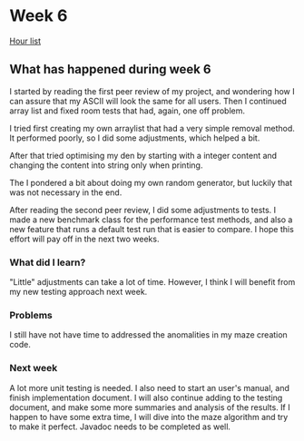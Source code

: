 # Week 6

[Hour list](https://github.com/apndx/DenMaker/blob/master/Documentation/hours.md)


## What has happened during week 6

I started by reading the first peer review of my project, and wondering how I can assure that my ASCII will look the same for all users. Then I continued array list and fixed room tests that had, again, one off problem.

I tried first creating my own arraylist that had a very simple removal method. It performed poorly, so I did some adjustments, which helped a bit.

After that tried optimising my den by starting with a integer content and changing the content into string only when printing.

The I pondered a bit about doing my own random generator, but luckily that was not necessary in the end.

After reading the second peer review, I did some adjustments to tests. I made a new benchmark class for the performance test methods, and also a new feature that runs a default test run that is easier to compare. I hope this effort will pay off in the next two weeks.

### What did I learn?
 
"Little" adjustments can take a lot of time. However, I think I will benefit from my new testing approach next week.

### Problems

I still have not have time to addressed the anomalities in my maze creation code.

### Next week

A lot more unit testing is needed. I also need to start an user's manual, and finish implementation document. I will also continue adding to the testing document, and make some more summaries and analysis of the results. If I happen to have some extra time, I will dive into the maze algorithm and try to make it perfect. Javadoc needs to be completed as well.


